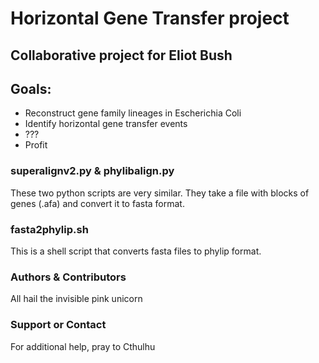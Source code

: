 # Horizontal Gene Transfer project
## Collaborative project for Eliot Bush

## Goals:  
+ Reconstruct gene family lineages in Escherichia Coli
+ Identify horizontal gene transfer events
+ ???
+ Profit

### superalignv2.py & phylibalign.py  

These two python scripts are very similar.  They take a file with blocks of genes (.afa) and convert it to
fasta format.

### fasta2phylip.sh  

This is a shell script that converts fasta files to phylip format.


### Authors & Contributors

All hail the invisible pink unicorn

### Support or Contact

For additional help, pray to Cthulhu